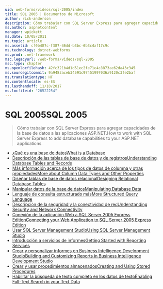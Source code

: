```yaml
---
uid: web-forms/videos/sql-2005/index
title: SQL 2005 | Documentos de Microsoft
author: rick-anderson
description: Cómo trabajar con SQL Server Express para agregar capacidades de la base de datos a las aplicaciones ASP.NET.
ms.author: aspnetcontent
manager: wpickett
ms.date: 10/05/2011
ms.topic: article
ms.assetid: cf0b487c-f387-46dd-b3bc-6b3c4af17c9c
ms.technology: dotnet-webforms
ms.prod: .net-framework
msc.legacyurl: /web-forms/videos/sql-2005
msc.type: chapter
ms.openlocfilehash: 42fc321b4d1d51ec2fe71e4c8873ae62da43c345
ms.sourcegitcommit: 9a9483aceb34591c97451997036a9120c3fe2baf
ms.translationtype: HT
ms.contentlocale: es-ES
ms.lasthandoff: 11/10/2017
ms.locfileid: "26522254"
---
```

<a name="sql-2005"></a><span data-ttu-id="9ff00-103">SQL 2005</span><span class="sxs-lookup"><span data-stu-id="9ff00-103">SQL 2005</span></span>
====================
> <span data-ttu-id="9ff00-104">Cómo trabajar con SQL Server Express para agregar capacidades de la base de datos a las aplicaciones ASP.NET.</span><span class="sxs-lookup"><span data-stu-id="9ff00-104">How to work with SQL Server Express to add database capabilities to your ASP.NET applications.</span></span>


- [<span data-ttu-id="9ff00-105">¿Qué es una base de datos</span><span class="sxs-lookup"><span data-stu-id="9ff00-105">What is a Database</span></span>](what-is-a-database.md)
- [<span data-ttu-id="9ff00-106">Descripción de las tablas de base de datos y de registros</span><span class="sxs-lookup"><span data-stu-id="9ff00-106">Understanding Database Tables and Records</span></span>](understanding-database-tables-and-records.md)
- [<span data-ttu-id="9ff00-107">Más información acerca de los tipos de datos de columna y otras propiedades</span><span class="sxs-lookup"><span data-stu-id="9ff00-107">More about Column Data Types and Other Properties</span></span>](more-about-column-data-types-and-other-properties.md)
- [<span data-ttu-id="9ff00-108">Diseñar tablas de base de datos relacional</span><span class="sxs-lookup"><span data-stu-id="9ff00-108">Designing Relational Database Tables</span></span>](designing-relational-database-tables.md)
- [<span data-ttu-id="9ff00-109">Manipular datos de la base de datos</span><span class="sxs-lookup"><span data-stu-id="9ff00-109">Manipulating Database Data</span></span>](manipulating-database-data.md)
- [<span data-ttu-id="9ff00-110">Lenguaje de consulta estructurado más</span><span class="sxs-lookup"><span data-stu-id="9ff00-110">More Structured Query Language</span></span>](more-structured-query-language.md)
- [<span data-ttu-id="9ff00-111">Descripción de la seguridad y la conectividad de red</span><span class="sxs-lookup"><span data-stu-id="9ff00-111">Understanding Security and Network Connectivity</span></span>](understanding-security-and-network-connectivity.md)
- [<span data-ttu-id="9ff00-112">Conexión de la aplicación Web a SQL Server 2005 Express Edition</span><span class="sxs-lookup"><span data-stu-id="9ff00-112">Connecting your Web Application to SQL Server 2005 Express Edition</span></span>](connecting-your-web-application-to-sql-server-2005-express-edition.md)
- [<span data-ttu-id="9ff00-113">Usar SQL Server Management Studio</span><span class="sxs-lookup"><span data-stu-id="9ff00-113">Using SQL Server Management Studio</span></span>](using-sql-server-management-studio.md)
- [<span data-ttu-id="9ff00-114">Introducción a servicios de informes</span><span class="sxs-lookup"><span data-stu-id="9ff00-114">Getting Started with Reporting Services</span></span>](getting-started-with-reporting-services.md)
- [<span data-ttu-id="9ff00-115">Crear y personalizar informes en Business Intelligence Development Studio</span><span class="sxs-lookup"><span data-stu-id="9ff00-115">Building and Customizing Reports in Business Intelligence Development Studio</span></span>](building-and-customizing-reports-in-business-intelligence-development-studio.md)
- [<span data-ttu-id="9ff00-116">Crear y usar procedimientos almacenados</span><span class="sxs-lookup"><span data-stu-id="9ff00-116">Creating and Using Stored Procedures</span></span>](creating-and-using-stored-procedures.md)
- [<span data-ttu-id="9ff00-117">Habilitar la búsqueda de texto completo en los datos de texto</span><span class="sxs-lookup"><span data-stu-id="9ff00-117">Enabling Full-Text Search in your Text Data</span></span>](enabling-full-text-search-in-your-text-data.md)
